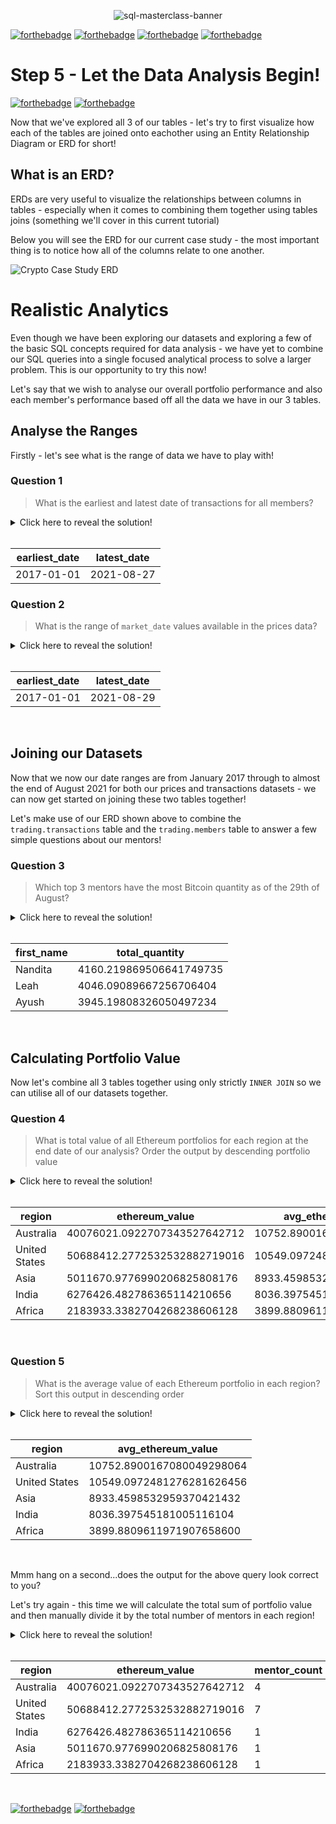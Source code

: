 <p align="center">
    <img src="./../images/sql-masterclas-banner.png" alt="sql-masterclass-banner">
</p>

[![forthebadge](./../images/badges/version-1.0.svg)]()
[![forthebadge](https://forthebadge.com/images/badges/powered-by-coffee.svg)]()
[![forthebadge](https://forthebadge.com/images/badges/built-with-love.svg)]()
[![forthebadge](https://forthebadge.com/images/badges/ctrl-c-ctrl-v.svg)]()

# Step 5 - Let the Data Analysis Begin!

[![forthebadge](./../images/badges/go-to-previous-tutorial.svg)](https://github.com/datawithdanny/sql-masterclass/tree/main/course-content/step4.md)
[![forthebadge](./../images/badges/go-to-next-tutorial.svg)](https://github.com/datawithdanny/sql-masterclass/tree/main/course-content/step6.md)

Now that we've explored all 3 of our tables - let's try to first visualize how each of the tables are joined onto eachother using an Entity Relationship Diagram or ERD for short!

## What is an ERD?

ERDs are very useful to visualize the relationships between columns in tables - especially when it comes to combining them together using tables joins (something we'll cover in this current tutorial)

Below you will see the ERD for our current case study - the most important thing is to notice how all of the columns relate to one another.

![Crypto Case Study ERD](assets/crypto-erd.png)

# Realistic Analytics

Even though we have been exploring our datasets and exploring a few of the basic SQL concepts required for data analysis - we have yet to combine our SQL queries into a single focused analytical process to solve a larger problem. This is our opportunity to try this now!

Let's say that we wish to analyse our overall portfolio performance and also each member's performance based off all the data we have in our 3 tables.

## Analyse the Ranges

Firstly - let's see what is the range of data we have to play with!

### Question 1

> What is the earliest and latest date of transactions for all members?

<details><summary>Click here to reveal the solution!</summary><br>

```sql
SELECT
  MIN(txn_date) AS earliest_date,
  MAX(txn_date) AS latest_date
FROM trading.transactions;
```

</details><br>

| earliest_date | latest_date |
| ------------- | ----------- |
| 2017-01-01    | 2021-08-27  |

### Question 2

> What is the range of `market_date` values available in the prices data? 

<details><summary>Click here to reveal the solution!</summary><br>

```sql
SELECT
  MIN(market_date) AS earliest_date,
  MAX(market_date) AS latest_date
FROM trading.prices;
```

</details><br>

| earliest_date | latest_date |
| ------------- | ----------- |
| 2017-01-01    | 2021-08-29  |
<br>

## Joining our Datasets

Now that we now our date ranges are from January 2017 through to almost the end of August 2021 for both our prices and transactions datasets - we can now get started on joining these two tables together!

Let's make use of our ERD shown above to combine the `trading.transactions` table and the `trading.members` table to answer a few simple questions about our mentors!

### Question 3

> Which top 3 mentors have the most Bitcoin quantity as of the 29th of August? 

<details><summary>Click here to reveal the solution!</summary><br>

```sql
SELECT
  members.first_name,
  SUM(
    CASE
      WHEN transactions.txn_type = 'BUY'  THEN transactions.quantity
      WHEN transactions.txn_type = 'SELL' THEN -transactions.quantity
    END
  ) AS total_quantity
FROM trading.transactions
INNER JOIN trading.members
  ON transactions.member_id = members.member_id
WHERE ticker = 'BTC'
GROUP BY members.first_name
ORDER BY total_quantity DESC
LIMIT 3;
```

</details><br>

| first_name |     total_quantity      |
| ---------- | ----------------------- |
| Nandita    | 4160.219869506641749735 |
| Leah       |  4046.09089667256706404 |
| Ayush      |  3945.19808326050497234 |
<br>

## Calculating Portfolio Value

Now let's combine all 3 tables together using only strictly `INNER JOIN` so we can utilise all of our datasets together.

### Question 4

> What is total value of all Ethereum portfolios for each region at the end date of our analysis? Order the output by descending portfolio value 

<details><summary>Click here to reveal the solution!</summary><br>

```sql
WITH cte_latest_price AS (
  SELECT
    ticker,
    price
  FROM trading.prices
  WHERE ticker = 'ETH'
  AND market_date = '2021-08-29'
)
SELECT
  members.region,
  SUM(
    CASE
      WHEN transactions.txn_type = 'BUY'  THEN transactions.quantity
      WHEN transactions.txn_type = 'SELL' THEN -transactions.quantity
    END
  ) * cte_latest_price.price AS ethereum_value,
  AVG(
    CASE
      WHEN transactions.txn_type = 'BUY'  THEN transactions.quantity
      WHEN transactions.txn_type = 'SELL' THEN -transactions.quantity
    END
  ) * cte_latest_price.price AS avg_ethereum_value
FROM trading.transactions
INNER JOIN cte_latest_price
  ON transactions.ticker = cte_latest_price.ticker
INNER JOIN trading.members
  ON transactions.member_id = members.member_id
WHERE transactions.ticker = 'ETH'
GROUP BY members.region, cte_latest_price.price
ORDER BY avg_ethereum_value DESC;
```

</details><br>

|    region     |        ethereum_value        |    avg_ethereum_value     |
| ------------- | ---------------------------- | ------------------------- |
| Australia     | 40076021.0922707343527642712 | 10752.8900167080049298064 |
| United States | 50688412.2772532532882719016 | 10549.0972481276281626456 |
| Asia          |  5011670.9776990206825808176 |  8933.4598532959370421432 |
| India         |   6276426.482786365114210656 |   8036.397545181005116104 |
| Africa        |  2183933.3382704268238606128 |  3899.8809611971907658600 |
<br>

### Question 5

> What is the average value of each Ethereum portfolio in each region? Sort this output in descending order

<details><summary>Click here to reveal the solution!</summary><br>

```sql
WITH cte_latest_price AS (
  SELECT
    ticker,
    price
  FROM trading.prices
  WHERE ticker = 'ETH'
  AND market_date = '2021-08-29'
)
SELECT
  members.region,
  AVG(
    CASE
      WHEN transactions.txn_type = 'BUY'  THEN transactions.quantity
      WHEN transactions.txn_type = 'SELL' THEN -transactions.quantity
    END
  ) * cte_latest_price.price AS avg_ethereum_value
FROM trading.transactions
INNER JOIN cte_latest_price
  ON transactions.ticker = cte_latest_price.ticker
INNER JOIN trading.members
  ON transactions.member_id = members.member_id
WHERE transactions.ticker = 'ETH'
GROUP BY members.region, cte_latest_price.price
ORDER BY avg_ethereum_value DESC;
```

</details><br>

|    region     |    avg_ethereum_value     |
| ------------- | ------------------------- |
| Australia     | 10752.8900167080049298064 |
| United States | 10549.0972481276281626456 |
| Asia          |  8933.4598532959370421432 |
| India         |   8036.397545181005116104 |
| Africa        |  3899.8809611971907658600 |
<br>

Mmm hang on a second...does the output for the above query look correct to you?

Let's try again - this time we will calculate the total sum of portfolio value and then manually divide it by the total number of mentors in each region! 

<details><summary>Click here to reveal the solution!</summary><br>

```sql
WITH cte_latest_price AS (
  SELECT
    ticker,
    price
  FROM trading.prices
  WHERE ticker = 'ETH'
  AND market_date = '2021-08-29'
),
cte_calculations AS (
SELECT
  members.region,
  SUM(
    CASE
      WHEN transactions.txn_type = 'BUY'  THEN transactions.quantity
      WHEN transactions.txn_type = 'SELL' THEN -transactions.quantity
    END
  ) * cte_latest_price.price AS ethereum_value,
  COUNT(DISTINCT members.member_id) AS mentor_count
FROM trading.transactions
INNER JOIN cte_latest_price
  ON transactions.ticker = cte_latest_price.ticker
INNER JOIN trading.members
  ON transactions.member_id = members.member_id
WHERE transactions.ticker = 'ETH'
GROUP BY members.region, cte_latest_price.price
)
-- final output
SELECT
  *,
  ethereum_value / mentor_count AS avg_ethereum_value
FROM cte_calculations
ORDER BY avg_ethereum_value DESC;
```

</details><br>

|    region     |        ethereum_value        | mentor_count |      avg_ethereum_value      |
| ------------- | ---------------------------- | ------------ | ---------------------------- |
| Australia     | 40076021.0922707343527642712 |            4 | 10019005.2730676835881910678 |
| United States | 50688412.2772532532882719016 |            7 |  7241201.7538933218983245574 |
| India         |   6276426.482786365114210656 |            1 |   6276426.482786365114210656 |
| Asia          |  5011670.9776990206825808176 |            1 |  5011670.9776990206825808176 |
| Africa        |  2183933.3382704268238606128 |            1 |  2183933.3382704268238606128 |
<br>

[![forthebadge](./../images/badges/go-to-previous-tutorial.svg)](https://github.com/datawithdanny/sql-masterclass/tree/main/course-content/step4.md)
[![forthebadge](./../images/badges/go-to-next-tutorial.svg)](https://github.com/datawithdanny/sql-masterclass/tree/main/course-content/step6.md)